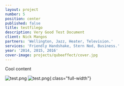 ```yaml
---
layout: project
number: 5
position: center
published: false
title: testfilego
description: Very Good Test Document
client: Nick Mangos
partners: 'Wellington, Jazz, Heater, Television.'
services: 'Friendly Handshake, Stern Nod, Business.'
year: '2014, 2015, 2016'
cover-image: projects/qubeeffect/cover.jpg
---
```

Cool content

![test.png]({{site.baseurl}}/_projects/test.png)
![test.png]({{site.baseurl}}/_projects/test.png){:class="full-width"}